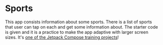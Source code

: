Sports
======================
This app consists information about some sports. There is a list of sports that user can tap on each and get some information about. The starter code is given and it is a practice to make the app adaptive with larger screen sizes.
It's [one of the Jetpack Compose training projects](https://github.com/google-developer-training/basic-android-kotlin-compose-training-sports/tree/starter)!
